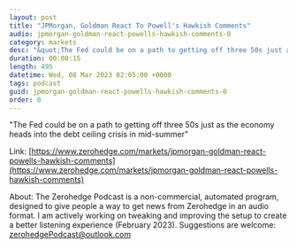 ```yaml
---
layout: post
title: "JPMorgan, Goldman React To Powell's Hawkish Comments"
audio: jpmorgan-goldman-react-powells-hawkish-comments-0
category: markets
desc: "&quot;The Fed could be on a path to getting off three 50s just as the economy heads into the debt ceiling crisis in mid-summer&quot;"
duration: 00:08:15
length: 495
datetime: Wed, 08 Mar 2023 02:05:00 +0000
tags: podcast
guid: jpmorgan-goldman-react-powells-hawkish-comments-0
order: 0
---
```

&quot;The Fed could be on a path to getting off three 50s just as the economy heads into the debt ceiling crisis in mid-summer&quot;

Link: [https://www.zerohedge.com/markets/jpmorgan-goldman-react-powells-hawkish-comments](https://www.zerohedge.com/markets/jpmorgan-goldman-react-powells-hawkish-comments)

About: The Zerohedge Podcast is a non-commercial, automated program, designed to give people a way to get news from Zerohedge in an audio format.  I am actively working on tweaking and improving the setup to create a better listening experience (February 2023).  Suggestions are welcome: [zerohedgePodcast@outlook.com](mailto:zerohedgePodcast@outlook.com)